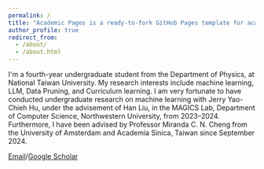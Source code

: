 ```yaml
---
permalink: /
title: "Academic Pages is a ready-to-fork GitHub Pages template for academic personal websites"
author_profile: true
redirect_from: 
  - /about/
  - /about.html
---
```


I'm a fourth-year undergraduate student from the Department of Physics, at National Taiwan University. My research interests include machine learning, LLM, Data Pruning, and Curriculum learning.
I am very fortunate to have conducted undergraduate research on machine learning with Jerry Yao-Chieh Hu, under the advisement of Han Liu, in the MAGICS Lab, Department of Computer Science, Northwestern University, from 2023–2024. Furthermore, I have been advised by Professor Miranda C. N. Cheng from the University of Amsterdam and Academia Sinica, Taiwan since September 2024.

[Email](b10502058@ntu.edu.tw)/[Google Scholar](https://scholar.google.com.tw/citations?user=rXbijt8AAAAJ&hl=zh-TW) 

